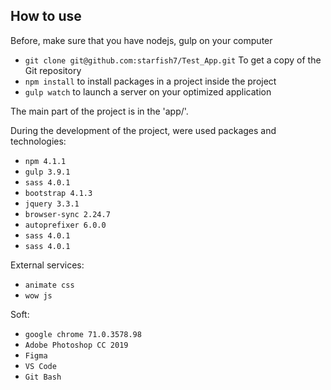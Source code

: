 ## How to use

Before, make sure that you have nodejs, gulp on your computer
- `git clone git@github.com:starfish7/Test_App.git` To get a copy of the Git repository
- `npm install` to install packages in a project inside the project
- `gulp watch` to launch a server on your optimized application

The main part of the project is in the 'app/'.

During the development of the project, were used packages and technologies:
- `npm 4.1.1`
- `gulp 3.9.1`
- `sass 4.0.1`
- `bootstrap 4.1.3`
- `jquery 3.3.1`
- `browser-sync 2.24.7`
- `autoprefixer 6.0.0`
- `sass 4.0.1`
- `sass 4.0.1`

External services:
- `animate css`
- `wow js`

Soft:
- `google chrome 71.0.3578.98`
- `Adobe Photoshop CC 2019`
- `Figma`
- `VS Code`
- `Git Bash`


